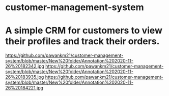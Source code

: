 # customer-management-system
# A simple CRM for customers to view their profiles and track their orders.
https://github.com/pawankm21/customer-management-system/blob/master/New%20folder/Annotation%202020-11-26%20182342.jpg
https://github.com/pawankm21/customer-management-system/blob/master/New%20folder/Annotation%202020-11-26%20183935.jpg
https://github.com/pawankm21/customer-management-system/blob/master/New%20folder/Annotation%202020-11-26%20184221.jpg
